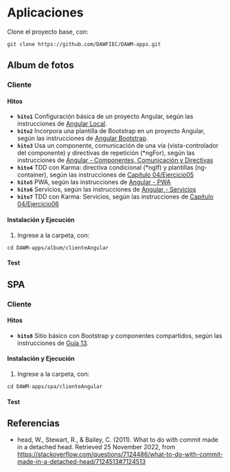 # Aplicaciones

Clone el proyecto base, con:
```
git clone https://github.com/DAWFIEC/DAWM-apps.git
```

## Album de fotos

### Cliente

#### Hitos

* **`hito1`** Configuración básica de un proyecto Angular, según las instrucciones de [Angular Local](https://dawfiec.github.io/DAWM/tutoriales/angular_local.html).
* **`hito2`** Incorpora una plantilla de Bootstrap en un proyecto Angular, según las instrucciones de [Angular Bootstrap](https://dawfiec.github.io/DAWM/tutoriales/angular_bootstrap.html).
* **`hito3`** Usa un componente, comunicación de una vía (vista-controlador del componente) y directivas de repetición (\*ngFor), según las instrucciones de [Angular - Componentes, Comunicación y Directivas](https://dawfiec.github.io/DAWM/tutoriales/angular_bases.html)
* **`hito4`** TDD con Karma: directiva condicional (\*ngIf) y plantillas (ng-container), según las instrucciones de [Capítulo 04/Ejercicio05](https://github.com/DAWFIEC/DAWM/tree/main/Cap%C3%ADtulo%2004/ejercicio05)
* **`hito5`** PWA, según las instrucciones de [Angular - PWA](https://dawfiec.github.io/DAWM/tutoriales/angular_pwa.html)
* **`hito6`** Servicios, según las instrucciones de [Angular - Servicios](https://dawfiec.github.io/DAWM/tutoriales/angular_servicios.html)
* **`hito7`** TDD con Karma: Servicios, según las instrucciones de [Capítulo 04/Ejercicio06](https://github.com/DAWFIEC/DAWM/tree/main/Cap%C3%ADtulo%2004/ejercicio06)

#### Instalación y Ejecución

1. Ingrese a la carpeta, con:
```
cd DAWM-apps/album/clienteAngular
```

#### Test

## SPA

### Cliente

#### Hitos

* **`hito8`** Sitio básico con Bootstrap y componentes compartidos, según las instrucciones de [Guía 13](https://dawfiec.github.io/DAWM/guias/guia13.html).

#### Instalación y Ejecución

1. Ingrese a la carpeta, con:
```
cd DAWM-apps/spa/clienteAngular
```

#### Test

## Referencias

* head, W., Stewart, R., & Bailey, C. (2011). What to do with commit made in a detached head. Retrieved 25 November 2022, from https://stackoverflow.com/questions/7124486/what-to-do-with-commit-made-in-a-detached-head/7124513#7124513
